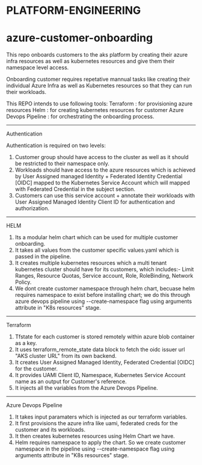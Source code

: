 # PLATFORM-ENGINEERING
# azure-customer-onboarding

This repo onboards customers to the aks platform by creating their azure infra resources as well as kubernetes resources and give them their namespace level access.

Onboarding customer requires repetative mannual tasks like creating their individual Azure Infra as well as Kubernetes resources so that they can run their workloads.  

This REPO intends to use following tools:
Terraform : for provisioning azure resources 
Helm : for creating kubernetes resources for customer
Azure Devops Pipeline : for orchestrating the onboarding process.  

------------------------------------------------------------------------------------------------------
Authentication

Authentication is required on two levels:
1. Customer group should have access to the cluster as well as it should be restricted to their namespace only. 
2. Workloads should have access to the azure resources which is achieved by User Assigned managed Identity + Federated Identity Credential [OIDC] mapped to the Kubernetes Service Account which will mapped with Federated Credential in the subject section.
3. Customers can use this service account + annotate their workloads with User Assigned Managed Identity Client ID for authentication and authorization. 

------------------------------------------------------------------------------------------------------
HELM 

1. Its a modular helm chart which can be used for multiple customer onboarding.
2. It takes all values from the customer specific values.yaml which is passed in the pipeline.
3. It creates multiple kubernetes resources which a multi tenant kubernetes cluster should have for its customers, which includes:- Limit Ranges, Resource Quotas, Service account, Role, RoleBinding, Network Policy.
4. We dont create customer namespace through helm chart, becuase helm requires namespace to exist before installing chart; we do this through
azure devops pipeline using --create-namespace flag using arguments attribute in  "K8s resources" stage.

------------------------------------------------------------------------------------------------------
Terraform

1. Tfstate for each customer is stored remotely within azure blob container as a key. 
2. It uses terraform_remote_state data block to fetch the oidc issuer url "AKS cluster URL" from its own backend.
3. It creates User Assigned Managed Identity, Federated Credential [OIDC] for the customer.
4. It provides UAMI Client ID, Namespace, Kubernetes Service Account name as an output for Customer's reference. 
5. It injects all the variables from the Azure Devops Pipeline. 

------------------------------------------------------------------------------------------------------------
Azure Devops Pipeline

1. It takes input paramaters which is injected as our terraform variables.
2. It first provisions the azure infra like uami, federated creds for the customer and its workloads. 
3. It then creates kubernetes resources using Helm Chart we have. 
4. Helm requires namespace to apply the chart. So we create customer namespace in the pipeline using --create-namespace flag using arguments attribute in  "K8s resources" stage.
